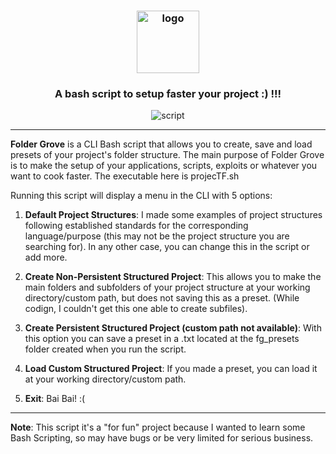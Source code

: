 <h3 align="center"><img src="https://img.freepik.com/premium-vector/pixel-art-illustration-folder-icon-pixelated-folder-folder-office-icon-landmark_1038602-564.jpg?w=740" alt="logo" height="100px"></h3>
<h3 align="center">A bash script to setup faster your project :) !!!</h3>

<p align="center"><img src="https://github.com/purgemebaby/Folder-Grove/assets/158496347/17707d9c-93d0-4ff2-b413-b25092841c1b" alt="script"></p>

---

</p>

__Folder Grove__ is a CLI Bash script that allows you to create, save and load presets of your project's folder structure. The main purpose of Folder Grove is to make the setup of your applications, scripts, exploits or whatever you want to cook faster. The executable here is projecTF.sh

Running this script will display a menu in the CLI with 5 options:

1) __Default Project Structures__: I made some examples of project structures following established standards for the corresponding language/purpose (this may not be the project structure you are searching for). In any other case, you can change this in the script or add more.

2) __Create Non-Persistent Structured Project__: This allows you to make the main folders and subfolders of your project structure at your working directory/custom path, but does not saving this as a preset. (While codign, I couldn't get this one able to create subfiles).

3) __Create Persistent Structured Project (custom path not available)__: With this option you can save a preset in a <name>.txt located at the fg_presets folder created when you run the script.

4) __Load Custom Structured Project__: If you made a preset, you can load it at your working directory/custom path.

5) __Exit__: Bai Bai! :(
---

__Note__: This script it's a "for fun" project because I wanted to learn some Bash Scripting, so may have bugs or be very limited for serious business.
